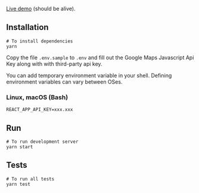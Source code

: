 [Live demo](https://dreamy-newton-357b14.netlify.com/) (should be alive).

## Installation
```shell
# To install dependencies
yarn
```

Copy the file `.env.sample` to `.env` and fill out the Google Maps Javascript Api Key along with with third-party api key.

You can add temporary environment variable in your shell. Defining environment variables can vary between OSes.

### Linux, macOS (Bash)
```shell
REACT_APP_API_KEY=xxx.xxx
```

## Run

```shell
# To run development server
yarn start
```

## Tests


```shell
# To run all tests
yarn test
```
